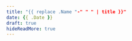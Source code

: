 ```yaml
---
title: "{{ replace .Name "-" " " | title }}"
date: {{ .Date }}
draft: true
hideReadMore: true
---
```

